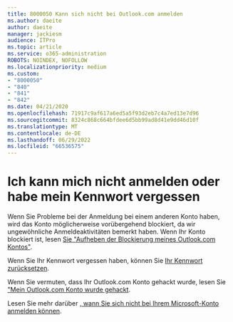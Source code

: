 ```yaml
---
title: 8000050 Kann sich nicht bei Outlook.com anmelden
ms.author: daeite
author: daeite
manager: jackiesm
audience: ITPro
ms.topic: article
ms.service: o365-administration
ROBOTS: NOINDEX, NOFOLLOW
ms.localizationpriority: medium
ms.custom:
- "8000050"
- "840"
- "841"
- "842"
ms.date: 04/21/2020
ms.openlocfilehash: 71917c9af617a6ed5a5f93d2eb7c4a7ed13e7d96
ms.sourcegitcommit: 8324c868c664bfdee6d5bb99ad8d41e9dd46d10f
ms.translationtype: MT
ms.contentlocale: de-DE
ms.lasthandoff: 06/29/2022
ms.locfileid: "66536575"
---
```

# <a name="i-cant-sign-in-or-forgot-my-password"></a>Ich kann mich nicht anmelden oder habe mein Kennwort vergessen

Wenn Sie Probleme bei der Anmeldung bei einem anderen Konto haben, wird das Konto möglicherweise vorübergehend blockiert, da wir ungewöhnliche Anmeldeaktivitäten bemerkt haben. Wenn Ihr Konto blockiert ist, lesen [Sie "Aufheben der Blockierung meines Outlook.com Kontos"](https://support.microsoft.com/office/unblock-my-outlook-com-account-f4ad2701-d166-4d8b-8a6a-9af2a1f8a4c4).
  
Wenn Sie Ihr Kennwort vergessen haben, können Sie [Ihr Kennwort zurücksetzen](https://go.microsoft.com/fwlink/p/?linkid=841909).
  
Wenn Sie vermuten, dass Ihr Outlook.com Konto gehackt wurde, lesen Sie ["Mein Outlook.com Konto wurde gehackt](https://support.microsoft.com/office/my-outlook-com-account-has-been-hacked-35993ac5-ac2f-494e-aacb-5232dda453d8).
  
Lesen Sie mehr darüber [, wann Sie sich nicht bei Ihrem Microsoft-Konto anmelden können](https://go.microsoft.com/fwlink/p/?linkid=842227).
  